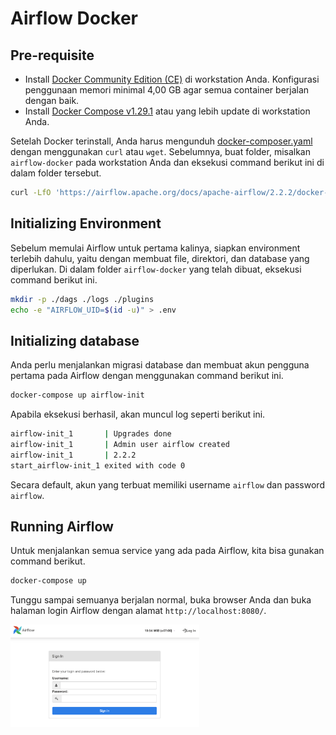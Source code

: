 # Airflow Docker

## Pre-requisite

* Install [Docker Community Edition (CE)](https://docs.docker.com/engine/install/) di workstation Anda. Konfigurasi penggunaan memori minimal 4,00 GB agar semua container berjalan dengan baik.
* Install [Docker Compose v1.29.1](https://docs.docker.com/compose/install/) atau yang lebih update di workstation Anda.

Setelah Docker terinstall, Anda harus mengunduh [docker-composer.yaml](https://airflow.apache.org/docs/apache-airflow/stable/docker-compose.yaml) dengan menggunakan `curl` atau `wget`. Sebelumnya, buat folder, misalkan `airflow-docker` pada workstation Anda dan eksekusi command berikut ini di dalam folder tersebut.

```bash
curl -LfO 'https://airflow.apache.org/docs/apache-airflow/2.2.2/docker-compose.yaml'
```

## Initializing Environment

Sebelum memulai Airflow untuk pertama kalinya, siapkan environment terlebih dahulu, yaitu dengan membuat file, direktori, dan database yang diperlukan. Di dalam folder `airflow-docker` yang telah dibuat, eksekusi command berikut ini.

```bash
mkdir -p ./dags ./logs ./plugins
echo -e "AIRFLOW_UID=$(id -u)" > .env
```

## Initializing database

Anda perlu menjalankan migrasi database dan membuat akun pengguna pertama pada Airflow dengan menggunakan command berikut ini.

```bash
docker-compose up airflow-init
```
Apabila eksekusi berhasil, akan muncul log seperti berikut ini.

```bash
airflow-init_1       | Upgrades done
airflow-init_1       | Admin user airflow created
airflow-init_1       | 2.2.2
start_airflow-init_1 exited with code 0
```
Secara default, akun yang terbuat memiliki username `airflow` dan password `airflow`.

## Running Airflow

Untuk menjalankan semua service yang ada pada Airflow, kita bisa gunakan command berikut.

```bash
docker-compose up
```

Tunggu sampai semuanya berjalan normal, buka browser Anda dan buka halaman login Airflow dengan alamat `http://localhost:8080/`.

<img src="./airflow-login.png" alt="Airflow Login" width="60%" height="60%"/>